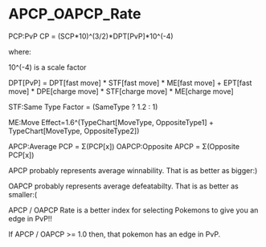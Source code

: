 # APCP_OAPCP_Rate
PCP:PvP CP = (SCP*10)^(3/2)*DPT[PvP]*10^(-4)

where:

10^(-4) is a scale factor

DPT[PvP] = DPT[fast move] * STF[fast move] * ME[fast move] + EPT[fast move] * DPE[charge move] * STF[charge move] * ME[charge move]

STF:Same Type Factor = (SameType ? 1.2 : 1)

ME:Move Effect=1.6^(TypeChart[MoveType, OppositeType1] + TypeChart[MoveType, OppositeType2])

APCP:Average PCP = Σ(PCP[x])
OAPCP:Opposite APCP = Σ(Opposite PCP[x])

APCP probably represents average winnability. That is as better as bigger:)

OAPCP probably represents average defeatabilty. That is as better as smaller:(

APCP / OAPCP Rate is a better index for selecting Pokemons to give you an edge in PvP!!

If APCP / OAPCP >= 1.0 then, that pokemon has an edge in PvP.
